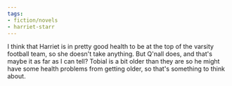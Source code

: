 ```yaml
---
tags:
- fiction/novels
- harriet-starr
---
```


I think that Harriet is in pretty good health to be at the top of the
varsity football team, so she doesn't take anything. But Q'nall does,
and that's maybe it as far as I can tell? Tobial is a bit older than
they are so he might have some health problems from getting older, so
that's something to think about.
